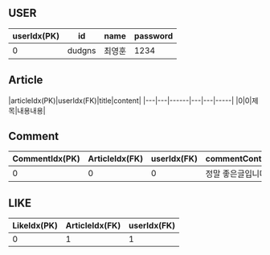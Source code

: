 ## USER     
|userIdx(PK)|id|name|password|
|--|------|---|---|
|0|dudgns|최영훈|1234|

## Article        
|articleIdx(PK)|userIdx(FK)|title|content|
|---|---|------|---|---|-----|
|0|0|제목|내용내용|

## Comment      
|CommentIdx(PK)|ArticleIdx(FK)|userIdx(FK)|commentContent|
|--|------|---|---|
|0|0|0|정말 좋은글입니다.!|

## LIKE        
LikeIdx(PK)|ArticleIdx(FK)|userIdx(FK)|
|---|--|------|
|0|1|1|